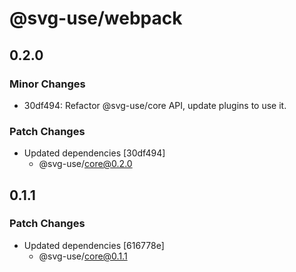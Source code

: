 # @svg-use/webpack

## 0.2.0

### Minor Changes

- 30df494: Refactor @svg-use/core API, update plugins to use it.

### Patch Changes

- Updated dependencies [30df494]
  - @svg-use/core@0.2.0

## 0.1.1

### Patch Changes

- Updated dependencies [616778e]
  - @svg-use/core@0.1.1
